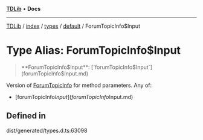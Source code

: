 [**TDLib**](../../../../../../README.md) • **Docs**

***

[TDLib](../../../../../../modules.md) / [index](../../../../../README.md) / [types](../../../README.md) / [default](../README.md) / ForumTopicInfo$Input

# Type Alias: ForumTopicInfo$Input

> **ForumTopicInfo$Input**: [`forumTopicInfo$Input`](forumTopicInfo$Input.md)

Version of [ForumTopicInfo](ForumTopicInfo-1.md) for method parameters.
Any of:
- [forumTopicInfo$Input](forumTopicInfo$Input.md)

## Defined in

dist/generated/types.d.ts:63098
